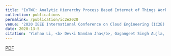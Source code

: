 ```yaml
---
title: "IoTWC: Analytic Hierarchy Process Based Internet of Things Workflow Composition System"
collection: publications
permalink: /publication/ic2e2020
venue: '2020 IEEE International Conference on Cloud Engineering (IC2E)'
date: 2020-13-5
citation: 'Yinhao Li, <b> Devki Nandan Jha</b>, Gagangeet Singh Aujla, Graham Morgan, et al. (2020). <i>2020 IEEE International Conference on Cloud Engineering (IC2E)</i>. '
---
```

[PDF](https://ieeexplore.ieee.org/stamp/stamp.jsp?arnumber=9096487&casa_token=poMbO8PouhAAAAAA:tiB4YeH_PiCQr4Yamgjp3TDPFtWzOHA46gAnusVIB6Lt-JjN30QpbcveKKWwVXdtLKeyFFBGSQ&tag=1)

